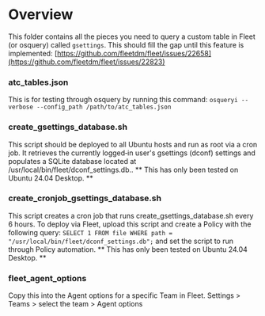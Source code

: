 # Overview
This folder contains all the pieces you need to query a custom table in Fleet (or osquery) called ```gsettings```. This should fill the gap until this feature is implemented: [https://github.com/fleetdm/fleet/issues/22658](https://github.com/fleetdm/fleet/issues/22823)

### atc_tables.json
This is for testing through osquery by running this command: ```osqueryi --verbose --config_path /path/to/atc_tables.json```

### create_gsettings_database.sh
This script should be deployed to all Ubuntu hosts and run as root via a cron job. It retrieves the currently logged‑in user's gsettings (dconf) settings and populates a SQLite database located at /usr/local/bin/fleet/dconf_settings.db.. ** This has only been tested on Ubuntu 24.04 Desktop. **

### create_cronjob_gsettings_database.sh
This script creates a cron job that runs create_gsettings_database.sh every 6 hours. To deploy via Fleet, upload this script and create a Policy with the following query: ```SELECT 1 FROM file WHERE path = "/usr/local/bin/fleet/dconf_settings.db";``` and set the script to run through Policy automation. ** This has only been tested on Ubuntu 24.04 Desktop. **

### fleet_agent_options
Copy this into the Agent options for a specific Team in Fleet. Settings > Teams > select the team > Agent options
